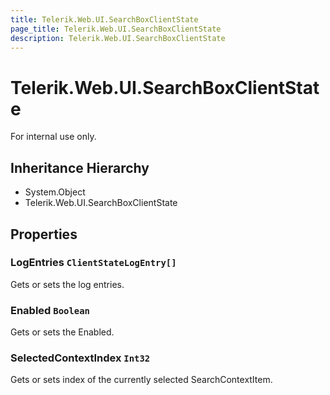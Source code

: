 ```yaml
---
title: Telerik.Web.UI.SearchBoxClientState
page_title: Telerik.Web.UI.SearchBoxClientState
description: Telerik.Web.UI.SearchBoxClientState
---
```


# Telerik.Web.UI.SearchBoxClientState

For internal use only.

## Inheritance Hierarchy

* System.Object
* Telerik.Web.UI.SearchBoxClientState

## Properties

###  LogEntries `ClientStateLogEntry[]`

Gets or sets the log entries.

###  Enabled `Boolean`

Gets or sets the Enabled.

###  SelectedContextIndex `Int32`

Gets or sets index of the currently selected SearchContextItem.

